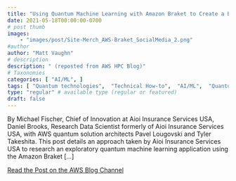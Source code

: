 ```yaml
---
title: "Using Quantum Machine Learning with Amazon Braket to Create a Binary Classifier"
date: 2021-05-18T00:00:00-0700
# post thumb
images:
    - "images/post/Site-Merch_AWS-Braket_SocialMedia_2.png"
#author
author: "Matt Vaughn"
# description
description: " (reposted from AWS HPC Blog)"
# Taxonomies
categories: [ "AI/ML", ]
tags: [ "Quantum technologies",  "Technical How-to",  "AI/ML",  "Quantum Technologies",  "Braket",  "hpcblog", ]
type: "regular" # available type (regular or featured)
draft: false
---
```


By Michael Fischer, Chief of Innovation at Aioi Insurance Services USA, Daniel Brooks, Research Data Scientist formerly of Aioi Insurance Services USA, with AWS quantum solution architects Pavel Lougovski and Tyler Takeshita. This post details an approach taken by Aioi Insurance Services USA to research an exploratory quantum machine learning application using the Amazon Braket […]

<a href="https://aws.amazon.com/blogs/quantum-computing/aioi-using-quantum-machine-learning-with-amazon-braket-to-create-a-binary-classifier/" class="btn btn-primary btn-lg active" role="button" aria-pressed="true" style="margin-top: 8px;">Read the Post on the AWS Blog Channel</a>